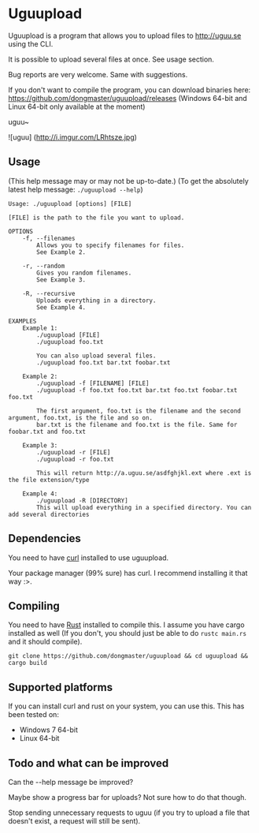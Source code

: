 # Uguupload
Uguupload is a program that allows you to upload files to http://uguu.se using the CLI.

It is possible to upload several files at once. See usage section.

Bug reports are very welcome. Same with suggestions.

If you don't want to compile the program, you can download binaries here: https://github.com/dongmaster/uguupload/releases
(Windows 64-bit and Linux 64-bit only available at the moment)

uguu~

![uguu]
(http://i.imgur.com/LRhtsze.jpg)

## Usage
(This help message may or may not be up-to-date.)
(To get the absolutely latest help message: ```./uguupload --help```)

```
Usage: ./uguupload [options] [FILE]

[FILE] is the path to the file you want to upload.

OPTIONS
    -f, --filenames
        Allows you to specify filenames for files.
        See Example 2.
    
    -r, --random
        Gives you random filenames.
        See Example 3.
        
    -R, --recursive
        Uploads everything in a directory.
        See Example 4.

EXAMPLES
    Example 1:
        ./uguupload [FILE]
        ./uguupload foo.txt
        
        You can also upload several files.
        ./uguupload foo.txt bar.txt foobar.txt

    Example 2:
        ./uguupload -f [FILENAME] [FILE]
        ./uguupload -f foo.txt foo.txt bar.txt foo.txt foobar.txt foo.txt
        
        The first argument, foo.txt is the filename and the second argument, foo.txt, is the file and so on.
        bar.txt is the filename and foo.txt is the file. Same for foobar.txt and foo.txt
        
    Example 3:
        ./uguupload -r [FILE]
        ./uguupload -r foo.txt
        
        This will return http://a.uguu.se/asdfghjkl.ext where .ext is the file extension/type
        
    Example 4:
        ./uguupload -R [DIRECTORY]
        This will upload everything in a specified directory. You can add several directories
```

## Dependencies
You need to have [curl](http://curl.haxx.se) installed to use uguupload.

Your package manager (99% sure) has curl. I recommend installing it that way :>.

## Compiling
You need to have [Rust](http://rust-lang.org) installed to compile this. I assume you have cargo installed as well (If you don't, you should just be able to do ```rustc main.rs``` and it should compile).

```
git clone https://github.com/dongmaster/uguupload && cd uguupload && cargo build
```

## Supported platforms
If you can install curl and rust on your system, you can use this.
This has been tested on:
* Windows 7 64-bit
* Linux 64-bit

## Todo and what can be improved
Can the --help message be improved?

Maybe show a progress bar for uploads? Not sure how to do that though.

Stop sending unnecessary requests to uguu (if you try to upload a file that doesn't exist, a request will still be sent).


